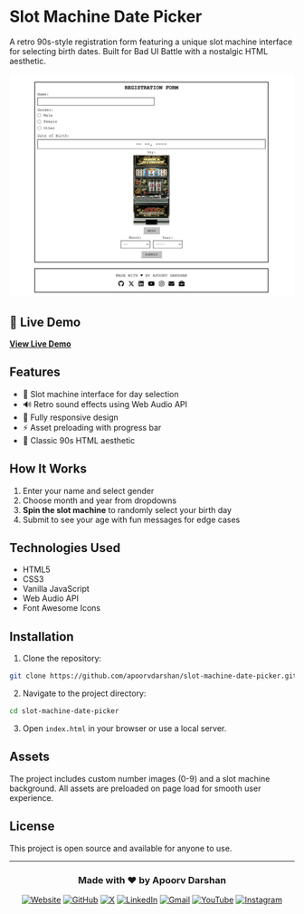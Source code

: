 # Slot Machine Date Picker

A retro 90s-style registration form featuring a unique slot machine interface for selecting birth dates. Built for Bad UI Battle with a nostalgic HTML aesthetic.

<div align="center">
  <img src="assets/thumbnail.png" alt="Slot Machine Date Picker Screenshot" style="max-height: 400px; height: auto;">
</div>

## 🎰 Live Demo

**[View Live Demo](https://apoorvdarshan.github.io/slot-machine-date-picker/)**

## Features

- 🎲 Slot machine interface for day selection
- 🔊 Retro sound effects using Web Audio API
- 📱 Fully responsive design
- ⚡ Asset preloading with progress bar
- 🎨 Classic 90s HTML aesthetic

## How It Works

1. Enter your name and select gender
2. Choose month and year from dropdowns
3. **Spin the slot machine** to randomly select your birth day
4. Submit to see your age with fun messages for edge cases

## Technologies Used

- HTML5
- CSS3
- Vanilla JavaScript
- Web Audio API
- Font Awesome Icons

## Installation

1. Clone the repository:
```bash
git clone https://github.com/apoorvdarshan/slot-machine-date-picker.git
```

2. Navigate to the project directory:
```bash
cd slot-machine-date-picker
```

3. Open `index.html` in your browser or use a local server.

## Assets

The project includes custom number images (0-9) and a slot machine background. All assets are preloaded on page load for smooth user experience.

## License

This project is open source and available for anyone to use.

---

<div align="center">

### Made with ❤️ by Apoorv Darshan

[![Website](https://img.shields.io/badge/Website-00C7B7?style=for-the-badge&logo=google-chrome&logoColor=white)](https://apoorvdarshan.com)
[![GitHub](https://img.shields.io/badge/GitHub-181717?style=for-the-badge&logo=github&logoColor=white)](https://github.com/apoorvdarshan)
[![X](https://img.shields.io/badge/X-000000?style=for-the-badge&logo=x&logoColor=white)](https://x.com/apoorvdarshan)
[![LinkedIn](https://img.shields.io/badge/LinkedIn-0A66C2?style=for-the-badge&logo=linkedin&logoColor=white)](https://linkedin.com/in/apoorvdarshan)
[![Gmail](https://img.shields.io/badge/Gmail-EA4335?style=for-the-badge&logo=gmail&logoColor=white)](mailto:ad13dtu@gmail.com)
[![YouTube](https://img.shields.io/badge/YouTube-FF0000?style=for-the-badge&logo=youtube&logoColor=white)](https://youtube.com/@apoorvdarshan)
[![Instagram](https://img.shields.io/badge/Instagram-E4405F?style=for-the-badge&logo=instagram&logoColor=white)](https://instagram.com/apoorvcode)

</div>
